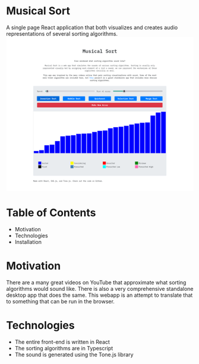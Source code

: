 # Musical Sort
A single page React application that both visualizes and creates audio representations of several sorting algorithms.
![Screenshot](images/screenshot.png)

# Table of Contents
* Motivation
* Technologies
* Installation

# Motivation
There are a many great videos on YouTube that approximate what sorting algorithms would sound like. There is also a very comprehensive standalone desktop app that does the same. This webapp is an attempt to translate that to something that can be run in the browser.

# Technologies
* The entire front-end is written in React
* The sorting algorithms are in Typescript
* The sound is generated using the Tone.js library
